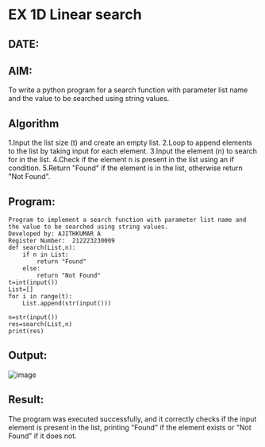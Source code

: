 # EX 1D Linear search
## DATE:
## AIM:
To write a python program for a search function with parameter list name and the value to be searched using string values.



## Algorithm
1.Input the list size (t) and create an empty list.
2.Loop to append elements to the list by taking input for each element.
3.Input the element (n) to search for in the list. 
4.Check if the element n is present in the list using an if condition. 
5.Return "Found" if the element is in the list, otherwise return "Not Found".
## Program:
~~~
Program to implement a search function with parameter list name and the value to be searched using string values.
Developed by: AJITHKUMAR A
Register Number:  212223230009
def search(List,n):
    if n in List:
        return "Found"
    else:
        return "Not Found"
t=int(input())
List=[]
for i in range(t):
    List.append(str(input()))

n=str(input())    
res=search(List,n)    
print(res)
~~~

## Output:
![image](https://github.com/user-attachments/assets/307351de-3b21-4e1b-9c14-b833a4a5c9b8)

## Result:
The program was executed successfully, and it correctly checks if the input element is present in the list, printing "Found" if the element exists or "Not Found" if it does not.
